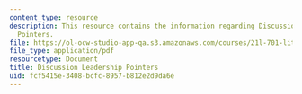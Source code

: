 ```yaml
---
content_type: resource
description: This resource contains the information regarding Discussion Leadership
  Pointers.
file: https://ol-ocw-studio-app-qa.s3.amazonaws.com/courses/21l-701-literary-interpretation-literature-and-urban-experience-spring-2009/fcf5415e3408bcfc8957b812e2d9da6e_MIT21L_701S09_Disc_Lead.pdf
file_type: application/pdf
resourcetype: Document
title: Discussion Leadership Pointers
uid: fcf5415e-3408-bcfc-8957-b812e2d9da6e
---
```

